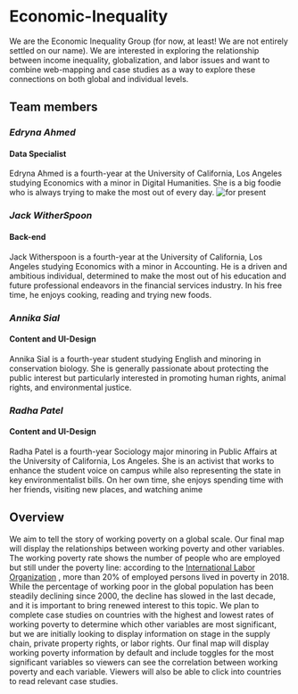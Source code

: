 # Economic-Inequality
We are the Economic Inequality Group (for now, at least! We are not entirely settled on our name). We are interested in exploring the relationship between income inequality, globalization, and labor issues and want to combine web-mapping and case studies as a way to explore these connections on both global and individual levels.

## Team members
### *Edryna Ahmed*
#### Data Specialist
Edryna Ahmed is a fourth-year at the University of California, Los Angeles studying Economics with a minor in Digital Humanities. She is a big foodie who is always trying to make the most out of every day.
![for present](https://user-images.githubusercontent.com/102551474/163633920-abede3c4-8ada-495a-a1ff-caf08fd7cdc6.JPG)

### *Jack WitherSpoon*
#### Back-end
Jack Witherspoon is a fourth-year at the University of California, Los Angeles studying Economics with a minor in Accounting. He is a driven and ambitious individual, determined to make the most out of his education and future professional endeavors in the financial services industry. In his free time, he enjoys cooking, reading and trying new foods.

### *Annika Sial*
#### Content and UI-Design
Annika Sial is a fourth-year student studying English and minoring in conservation biology. She is generally passionate about protecting the public interest but particularly interested in promoting human rights, animal rights, and environmental justice.

### *Radha Patel*
#### Content and UI-Design
Radha Patel is a fourth-year Sociology major minoring in Public Affairs at the University of California, Los Angeles. She is an activist that works to enhance the student voice on campus while also representing the state in key environmentalist bills. On her own time, she enjoys spending time with her friends, visiting new places, and watching anime

## Overview
We aim to tell the story of working poverty on a global scale. Our final map will display the relationships between working poverty and other variables. The working poverty rate shows the number of people who are employed but still under the poverty line: according to the [International Labor Organization](https://ilo.org/wcmsp5/groups/public/---dgreports/---stat/documents/publication/wcms_696387.pdf) , more than 20% of employed persons lived in poverty in 2018. While the percentage of working poor in the global population has been steadily declining since 2000, the decline has slowed in the last decade, and it is important to bring renewed interest to this topic. We plan to complete case studies on countries with the highest and lowest rates of working poverty to determine which other variables are most significant, but we are initially looking to display information on stage in the supply chain, private property rights, or labor rights. Our final map will display working poverty information by default and include toggles for the most significant variables so viewers can see the correlation between working poverty and each variable. Viewers will also be able to click into countries to read relevant case studies.

